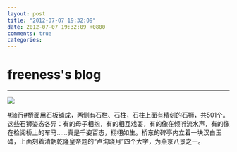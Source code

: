 ```yaml
---
layout: post
title: "2012-07-07 19:32:09"
date: 2012-07-07 19:32:09 +0800
comments: true
categories: 
---
```


# freeness's blog

----------

![](http://okqmqrbgo.bkt.clouddn.com/201207071932091.jpg)

>
\#骑行\#桥面用石板铺成，两侧有石栏、石柱，石柱上面有精刻的石狮，共501个。这些石狮姿态各异：有的母子相抱，有的相互戏耍，有的像在倾听流水声，有的像在检阅桥上的车马……真是千姿百态，栩栩如生。桥东的碑亭内立着一块汉白玉碑，上面刻着清朝乾隆皇帝题的“卢沟晓月”四个大字，为燕京八景之一。